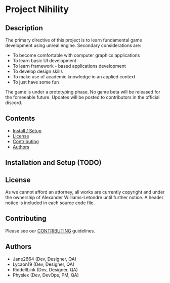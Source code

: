 # Project Nihility
## Description
The primary directive of this project is to learn fundamental game development using unreal engine. Secondary considerations are:
* To become comfortable with computer graphics applications
* To learn basic UI development
* To learn framework - based applications development
* To develop design skills
* To make use of academic knowledge in an applied context
* To just have some fun

The game is under a prototyping phase. No game beta will be released for the forseeable future. Updates will be posted to contributors in the official discord.

## Contents
- [Install / Setup]()
- [License]()
- [Contributing]()
- [Authors]()

## Installation and Setup (TODO)

## License
As we cannot afford an attorney, all works are currently copyright and under the ownership of Alexander Williams-Letondre until further notice. A header notice is included in each source code file.

## Contributing
Please see our [CONTRIBUTING](https://github.com/Physlex/UnnamedProject/blob/main/docs/CONTRIBUTING.md) guidelines.

## Authors
- Jane2664    (Dev, Designer, QA)
- Lycaon19    (Dev, Designer, QA)
- RiddellLink (Dev, Designer, QA)
- Physlex     (Dev, DevOps, PM, QA)
